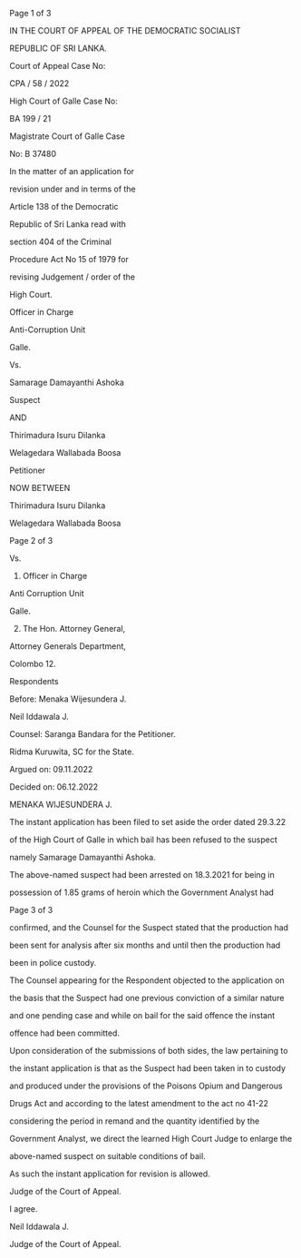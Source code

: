 Page 1 of 3

IN THE COURT OF APPEAL OF THE DEMOCRATIC SOCIALIST

REPUBLIC OF SRI LANKA.

Court of Appeal Case No:

CPA / 58 / 2022

High Court of Galle Case No:

BA 199 / 21

Magistrate Court of Galle Case

No: B 37480

In the matter of an application for

revision under and in terms of the

Article 138 of the Democratic

Republic of Sri Lanka read with

section 404 of the Criminal

Procedure Act No 15 of 1979 for

revising Judgement / order of the

High Court.

Officer in Charge

Anti-Corruption Unit

Galle.

Vs.

Samarage Damayanthi Ashoka

Suspect

AND

Thirimadura Isuru Dilanka

Welagedara Wallabada Boosa

Petitioner

NOW BETWEEN

Thirimadura Isuru Dilanka

Welagedara Wallabada Boosa

Page 2 of 3

Vs.

1. Officer in Charge

Anti Corruption Unit

Galle.

2. The Hon. Attorney General,

Attorney Generals Department,

Colombo 12.

Respondents

Before: Menaka Wijesundera J.

Neil Iddawala J.

Counsel: Saranga Bandara for the Petitioner.

Ridma Kuruwita, SC for the State.

Argued on: 09.11.2022

Decided on: 06.12.2022

MENAKA WIJESUNDERA J.

The instant application has been filed to set aside the order dated 29.3.22

of the High Court of Galle in which bail has been refused to the suspect

namely Samarage Damayanthi Ashoka.

The above-named suspect had been arrested on 18.3.2021 for being in

possession of 1.85 grams of heroin which the Government Analyst had

Page 3 of 3

confirmed, and the Counsel for the Suspect stated that the production had

been sent for analysis after six months and until then the production had

been in police custody.

The Counsel appearing for the Respondent objected to the application on

the basis that the Suspect had one previous conviction of a similar nature

and one pending case and while on bail for the said offence the instant

offence had been committed.

Upon consideration of the submissions of both sides, the law pertaining to

the instant application is that as the Suspect had been taken in to custody

and produced under the provisions of the Poisons Opium and Dangerous

Drugs Act and according to the latest amendment to the act no 41-22

considering the period in remand and the quantity identified by the

Government Analyst, we direct the learned High Court Judge to enlarge the

above-named suspect on suitable conditions of bail.

As such the instant application for revision is allowed.

Judge of the Court of Appeal.

I agree.

Neil Iddawala J.

Judge of the Court of Appeal.